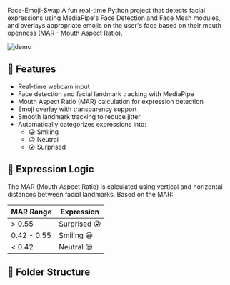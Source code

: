 Face-Emoji-Swap
A fun real-time Python project that detects facial expressions using MediaPipe's Face Detection and Face Mesh modules, and overlays appropriate emojis on the user's face based on their mouth openness (MAR - Mouth Aspect Ratio).

![demo](demo.gif)

## 🚀 Features

- Real-time webcam input
- Face detection and facial landmark tracking with MediaPipe
- Mouth Aspect Ratio (MAR) calculation for expression detection
- Emoji overlay with transparency support
- Smooth landmark tracking to reduce jitter
- Automatically categorizes expressions into:
  - 😀 Smiling
  - 😐 Neutral
  - 😮 Surprised

## 🧠 Expression Logic

The MAR (Mouth Aspect Ratio) is calculated using vertical and horizontal distances between facial landmarks. Based on the MAR:

| MAR Range      | Expression |
|----------------|------------|
| > 0.55         | Surprised 😮 |
| 0.42 - 0.55    | Smiling 😀 |
| < 0.42         | Neutral 😐 |

## 📂 Folder Structure

